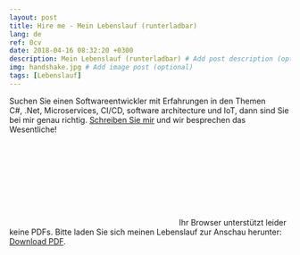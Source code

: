 ```yaml
---
layout: post
title: Hire me - Mein Lebenslauf (runterladbar)
lang: de
ref: 0cv
date: 2018-04-16 08:32:20 +0300
description: Mein Lebenslauf (runterladbar) # Add post description (optional)
img: handshake.jpg # Add image post (optional)
tags: [Lebenslauf]
---
```

Suchen Sie einen Softwareentwickler mit Erfahrungen in den Themen  
C#, .Net, Microservices, CI/CD, software architecture und IoT, dann sind Sie bei mir genau richtig. <a href="mailto:contact@pierrewilken.de">Schreiben Sie mir</a> und wir besprechen das Wesentliche!

<object data="https://pwilken.github.io/data/PierreJackWilken_Lebenslauf.pdf" type="application/pdf" width="1000px" height="1200px">
    <embed src="https://pwilken.github.io/data/PierreJackWilken_Lebenslauf.pdf">
        Ihr Browser unterstützt leider keine PDFs. Bitte laden Sie sich meinen Lebenslauf zur Anschau herunter: <a href="https://pwilken.github.io/data/PierreJackWilken_Lebenslauf.pdf">Download PDF</a>.
    </embed>
</object>

